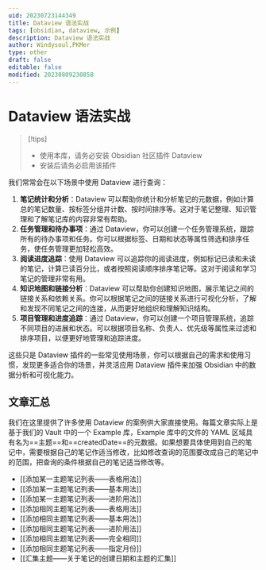 ```yaml
---
uid: 20230723144349
title: Dataview 语法实战
tags: [obsidian, dataview, 示例]
description: Dataview 语法实战
author: Windysoul,PKMer
type: other
draft: false
editable: false
modified: 20230809230858
---
```


# Dataview 语法实战

>[!tips]
> - 使用本库，请务必安装 Obsidian 社区插件 Dataview
> - 安装后请务必启用该插件

我们常常会在以下场景中使用 Dataview 进行查询：

1. **笔记统计和分析**：Dataview 可以帮助你统计和分析笔记的元数据，例如计算总的笔记数量、按标签分组并计数、按时间排序等。这对于笔记整理、知识管理和了解笔记库的内容非常有帮助。
2. **任务管理和待办事项**：通过 Dataview，你可以创建一个任务管理系统，跟踪所有的待办事项和任务。你可以根据标签、日期和状态等属性筛选和排序任务，使任务管理更加轻松高效。
3. **阅读进度追踪**：使用 Dataview 可以追踪你的阅读进度，例如标记已读和未读的笔记，计算已读百分比，或者按照阅读顺序排序笔记等。这对于阅读和学习笔记的管理非常有用。
4. **知识地图和链接分析**：Dataview 可以帮助你创建知识地图，展示笔记之间的链接关系和依赖关系。你可以根据笔记之间的链接关系进行可视化分析，了解和发现不同笔记之间的连接，从而更好地组织和理解知识结构。
5. **项目管理和进度追踪**：通过 Dataview，你可以创建一个项目管理系统，追踪不同项目的进展和状态。可以根据项目名称、负责人、优先级等属性来过滤和排序项目，以便更好地管理和追踪进度。

这些只是 Dataview 插件的一些常见使用场景，你可以根据自己的需求和使用习惯，发现更多适合你的场景，并灵活应用 Dataview 插件来加强 Obsidian 中的数据分析和可视化能力。

## 文章汇总

我们在这里提供了许多使用 Dataview 的案例供大家直接使用。每篇文章实际上是基于我们的 Vault 中的一个 Example 库，Example 库中的文件的 YAML 区域具有名为==主题==和==createdDate==的元数据。如果想要具体使用到自己的笔记中，需要根据自己的笔记作适当修改，比如修改查询的范围要改成自己的笔记中的范围，把查询的条件根据自己的笔记适当修改等。

- [[添加某一主题笔记列表——表格用法]]
- [[添加某一主题笔记列表——基本用法]]
- [[添加某一主题笔记列表——进阶用法]]
- [[添加相同主题笔记列表——表格用法]]
- [[添加相同主题笔记列表——基本用法]]
- [[添加相同主题笔记列表——进阶用法]]
- [[添加相同主题笔记列表——完全相同]]
- [[添加相同主题笔记列表——指定月份]]
- [[汇集主题——关于笔记的创建日期和主题的汇集]]